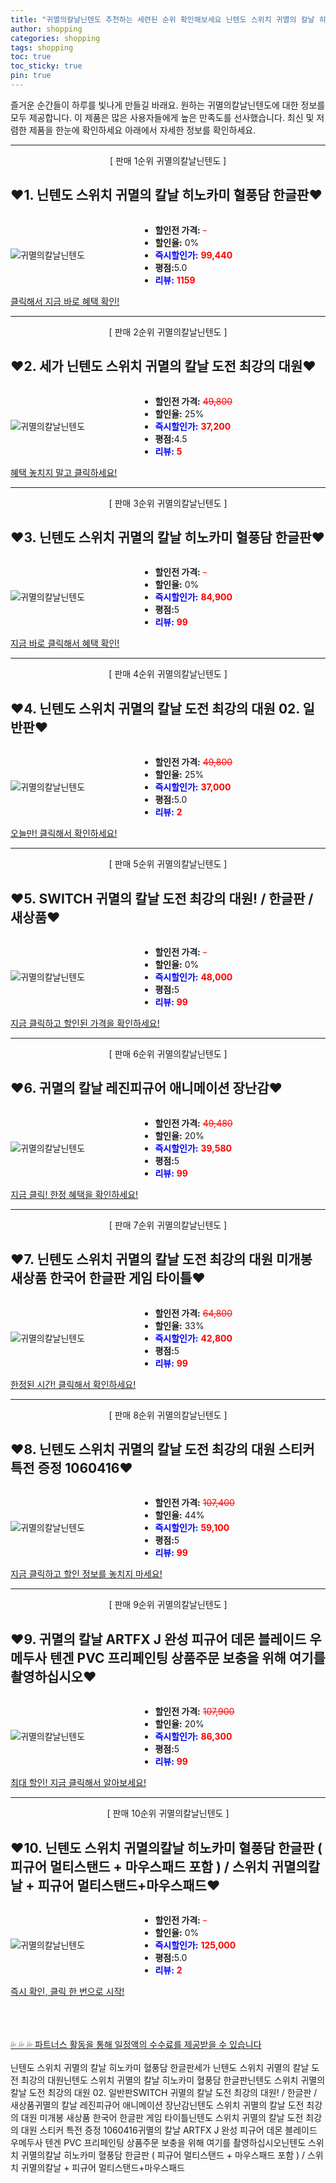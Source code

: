 ```yaml
---
title: "귀멸의칼날닌텐도 추천하는 세련된 순위 확인해보세요 닌텐도 스위치 귀멸의 칼날 히노카미"
author: shopping
categories: shopping
tags: shopping
toc: true
toc_sticky: true
pin: true
---
```

즐거운 순간들이 하루를 빛나게 만들길 바래요. 원하는 귀멸의칼날닌텐도에 대한 정보를 모두 제공합니다. 이 제품은 많은 사용자들에게 높은 만족도를 선사했습니다. 최신 및 저렴한 제품을 한눈에 확인하세요 아래에서 자세한 정보를 확인하세요.

---
<p class="toplist" style="margin: 0 auto; display: block; width: fit-content;">[ 판매 1순위 귀멸의칼날닌텐도 ]</p>

<h2><strong>❤️1. 닌텐도 스위치 귀멸의 칼날 히노카미 혈풍담 한글판❤️</strong></h2>

<div style="display: flex; align-items: center;">
    <div style="flex: 0.4;">
        <img src="https://thumbnail9.coupangcdn.com/thumbnails/remote/230x230ex/image/vendor_inventory/496b/81d37f3c5c3abb3d6bb39903476c9a96f50464deb99553080ffbcc359784.png" alt="귀멸의칼날닌텐도" style="max-width: 100%;">
    </div>
    <div style="flex: 0.6; margin-left: 10px;">
        <ul>
            <li><strong>할인전 가격:</strong> <del style="color: red;">-</del></li>
            <li><strong>할인율:</strong> 0%</li>
            <li><span style='color:blue'><strong>즉시할인가:</strong></span> <span style='color:red'><strong>99,440</strong></span></li>
            <li><strong>평점:</strong>5.0</li>
            <li><span style='color:blue'><strong>리뷰:</strong></span> <span style='color:red'><strong>1159</strong></span></li>
        </ul>
    </div>
</div>
<div class="center">
    <a href="https://William4Davisa.github.io?lptag=AF9450613&subid=githubio&pageKey=6480712101&traceid=V0-153&itemId=14186042963&vendorItemId=86986619647" class="myButton">
        클릭해서 지금 바로 혜택 확인!
    </a>
</div>


---
<p class="toplist" style="margin: 0 auto; display: block; width: fit-content;">[ 판매 2순위 귀멸의칼날닌텐도 ]</p>

<h2><strong>❤️2. 세가 닌텐도 스위치 귀멸의 칼날 도전 최강의 대원❤️</strong></h2>

<div style="display: flex; align-items: center;">
    <div style="flex: 0.4;">
        <img src="https://thumbnail10.coupangcdn.com/thumbnails/remote/230x230ex/image/retail/images/2024/03/04/17/8/495be8d6-d4c4-4e43-a549-491acf6e46bf.png" alt="귀멸의칼날닌텐도" style="max-width: 100%;">
    </div>
    <div style="flex: 0.6; margin-left: 10px;">
        <ul>
            <li><strong>할인전 가격:</strong> <del style="color: red;">49,800</del></li>
            <li><strong>할인율:</strong> 25%</li>
            <li><span style='color:blue'><strong>즉시할인가:</strong></span> <span style='color:red'><strong>37,200</strong></span></li>
            <li><strong>평점:</strong>4.5</li>
            <li><span style='color:blue'><strong>리뷰:</strong></span> <span style='color:red'><strong>5</strong></span></li>
        </ul>
    </div>
</div>
<div class="center">
    <a href="https://William4Davisa.github.io?lptag=AF9450613&subid=githubio&pageKey=7935274674&traceid=V0-153&itemId=21841477339&vendorItemId=88889799827" class="myButton">
        혜택 놓치지 말고 클릭하세요!
    </a>
</div>


---
<p class="toplist" style="margin: 0 auto; display: block; width: fit-content;">[ 판매 3순위 귀멸의칼날닌텐도 ]</p>

<h2><strong>❤️3. 닌텐도 스위치 귀멸의 칼날 히노카미 혈풍담 한글판❤️</strong></h2>

<div style="display: flex; align-items: center;">
    <div style="flex: 0.4;">
        <img src="https://thumbnail6.coupangcdn.com/thumbnails/remote/230x230ex/image/vendor_inventory/4bc7/65fbecb5b04b3a8e5f27972285bca8ae17ceaab0f666a247adc945016502.jpg" alt="귀멸의칼날닌텐도" style="max-width: 100%;">
    </div>
    <div style="flex: 0.6; margin-left: 10px;">
        <ul>
            <li><strong>할인전 가격:</strong> <del style="color: red;">-</del></li>
            <li><strong>할인율:</strong> 0%</li>
            <li><span style='color:blue'><strong>즉시할인가:</strong></span> <span style='color:red'><strong>84,900</strong></span></li>
            <li><strong>평점:</strong>5</li>
            <li><span style='color:blue'><strong>리뷰:</strong></span> <span style='color:red'><strong>99</strong></span></li>
        </ul>
    </div>
</div>
<div class="center">
    <a href="https://William4Davisa.github.io?lptag=AF9450613&subid=githubio&pageKey=7910137466&traceid=V0-153&itemId=21702335170&vendorItemId=88751863606" class="myButton">
        지금 바로 클릭해서 혜택 확인!
    </a>
</div>


---
<p class="toplist" style="margin: 0 auto; display: block; width: fit-content;">[ 판매 4순위 귀멸의칼날닌텐도 ]</p>

<h2><strong>❤️4. 닌텐도 스위치 귀멸의 칼날 도전 최강의 대원 02. 일반판❤️</strong></h2>

<div style="display: flex; align-items: center;">
    <div style="flex: 0.4;">
        <img src="https://thumbnail7.coupangcdn.com/thumbnails/remote/230x230ex/image/vendor_inventory/9dbd/57e1e98c8a61cc3f11af7e10b87fbeca2bc3dd8cdde472797d080c03cf8d.jpg" alt="귀멸의칼날닌텐도" style="max-width: 100%;">
    </div>
    <div style="flex: 0.6; margin-left: 10px;">
        <ul>
            <li><strong>할인전 가격:</strong> <del style="color: red;">49,800</del></li>
            <li><strong>할인율:</strong> 25%</li>
            <li><span style='color:blue'><strong>즉시할인가:</strong></span> <span style='color:red'><strong>37,000</strong></span></li>
            <li><strong>평점:</strong>5.0</li>
            <li><span style='color:blue'><strong>리뷰:</strong></span> <span style='color:red'><strong>2</strong></span></li>
        </ul>
    </div>
</div>
<div class="center">
    <a href="https://William4Davisa.github.io?lptag=AF9450613&subid=githubio&pageKey=8054754822&traceid=V0-153&itemId=22602998667&vendorItemId=90767600907" class="myButton">
        오늘만! 클릭해서 확인하세요!
    </a>
</div>


---
<p class="toplist" style="margin: 0 auto; display: block; width: fit-content;">[ 판매 5순위 귀멸의칼날닌텐도 ]</p>

<h2><strong>❤️5. SWITCH 귀멸의 칼날 도전 최강의 대원! / 한글판 / 새상품❤️</strong></h2>

<div style="display: flex; align-items: center;">
    <div style="flex: 0.4;">
        <img src="https://thumbnail6.coupangcdn.com/thumbnails/remote/230x230ex/image/vendor_inventory/440c/a1609fa6909c59cdb9a64d82d4579f4f38eafb4d12d4cbfcc8f929be5885.jpg" alt="귀멸의칼날닌텐도" style="max-width: 100%;">
    </div>
    <div style="flex: 0.6; margin-left: 10px;">
        <ul>
            <li><strong>할인전 가격:</strong> <del style="color: red;">-</del></li>
            <li><strong>할인율:</strong> 0%</li>
            <li><span style='color:blue'><strong>즉시할인가:</strong></span> <span style='color:red'><strong>48,000</strong></span></li>
            <li><strong>평점:</strong>5</li>
            <li><span style='color:blue'><strong>리뷰:</strong></span> <span style='color:red'><strong>99</strong></span></li>
        </ul>
    </div>
</div>
<div class="center">
    <a href="https://William4Davisa.github.io?lptag=AF9450613&subid=githubio&pageKey=8057010486&traceid=V0-153&itemId=22618523258&vendorItemId=90025034071" class="myButton">
        지금 클릭하고 할인된 가격을 확인하세요!
    </a>
</div>


---
<p class="toplist" style="margin: 0 auto; display: block; width: fit-content;">[ 판매 6순위 귀멸의칼날닌텐도 ]</p>

<h2><strong>❤️6. 귀멸의 칼날 레진피규어 애니메이션 장난감❤️</strong></h2>

<div style="display: flex; align-items: center;">
    <div style="flex: 0.4;">
        <img src="https://thumbnail9.coupangcdn.com/thumbnails/remote/230x230ex/image/vendor_inventory/2037/f25e9a4bdad95b3fe8c12e3409c241266a747c5a8d473ecafa7bde1b0ca6.jpg" alt="귀멸의칼날닌텐도" style="max-width: 100%;">
    </div>
    <div style="flex: 0.6; margin-left: 10px;">
        <ul>
            <li><strong>할인전 가격:</strong> <del style="color: red;">49,480</del></li>
            <li><strong>할인율:</strong> 20%</li>
            <li><span style='color:blue'><strong>즉시할인가:</strong></span> <span style='color:red'><strong>39,580</strong></span></li>
            <li><strong>평점:</strong>5</li>
            <li><span style='color:blue'><strong>리뷰:</strong></span> <span style='color:red'><strong>99</strong></span></li>
        </ul>
    </div>
</div>
<div class="center">
    <a href="https://William4Davisa.github.io?lptag=AF9450613&subid=githubio&pageKey=8250555510&traceid=V0-153&itemId=23752173876&vendorItemId=90776662356" class="myButton">
        지금 클릭! 한정 혜택을 확인하세요!
    </a>
</div>


---
<p class="toplist" style="margin: 0 auto; display: block; width: fit-content;">[ 판매 7순위 귀멸의칼날닌텐도 ]</p>

<h2><strong>❤️7. 닌텐도 스위치 귀멸의 칼날 도전 최강의 대원 미개봉 새상품 한국어 한글판 게임 타이틀❤️</strong></h2>

<div style="display: flex; align-items: center;">
    <div style="flex: 0.4;">
        <img src="https://thumbnail7.coupangcdn.com/thumbnails/remote/230x230ex/image/vendor_inventory/e3d1/dde1ee5083fa8fdeddb72b5edf0d874be3820770a96f3acfe2b7b35c3069.jpg" alt="귀멸의칼날닌텐도" style="max-width: 100%;">
    </div>
    <div style="flex: 0.6; margin-left: 10px;">
        <ul>
            <li><strong>할인전 가격:</strong> <del style="color: red;">64,800</del></li>
            <li><strong>할인율:</strong> 33%</li>
            <li><span style='color:blue'><strong>즉시할인가:</strong></span> <span style='color:red'><strong>42,800</strong></span></li>
            <li><strong>평점:</strong>5</li>
            <li><span style='color:blue'><strong>리뷰:</strong></span> <span style='color:red'><strong>99</strong></span></li>
        </ul>
    </div>
</div>
<div class="center">
    <a href="https://William4Davisa.github.io?lptag=AF9450613&subid=githubio&pageKey=8218416175&traceid=V0-153&itemId=23612810780&vendorItemId=90638443118" class="myButton">
        한정된 시간! 클릭해서 확인하세요!
    </a>
</div>


---
<p class="toplist" style="margin: 0 auto; display: block; width: fit-content;">[ 판매 8순위 귀멸의칼날닌텐도 ]</p>

<h2><strong>❤️8. 닌텐도 스위치 귀멸의 칼날 도전 최강의 대원 스티커 특전 증정 1060416❤️</strong></h2>

<div style="display: flex; align-items: center;">
    <div style="flex: 0.4;">
        <img src="https://thumbnail9.coupangcdn.com/thumbnails/remote/230x230ex/image/vendor_inventory/9fc4/7429bab70d52b6f2ff7df28f666176bb8d29ff60a8be8fec3f9a0d2b0900.jpg" alt="귀멸의칼날닌텐도" style="max-width: 100%;">
    </div>
    <div style="flex: 0.6; margin-left: 10px;">
        <ul>
            <li><strong>할인전 가격:</strong> <del style="color: red;">107,400</del></li>
            <li><strong>할인율:</strong> 44%</li>
            <li><span style='color:blue'><strong>즉시할인가:</strong></span> <span style='color:red'><strong>59,100</strong></span></li>
            <li><strong>평점:</strong>5</li>
            <li><span style='color:blue'><strong>리뷰:</strong></span> <span style='color:red'><strong>99</strong></span></li>
        </ul>
    </div>
</div>
<div class="center">
    <a href="https://William4Davisa.github.io?lptag=AF9450613&subid=githubio&pageKey=8108787046&traceid=V0-153&itemId=22963241125&vendorItemId=89997264068" class="myButton">
        지금 클릭하고 할인 정보를 놓치지 마세요!
    </a>
</div>


---
<p class="toplist" style="margin: 0 auto; display: block; width: fit-content;">[ 판매 9순위 귀멸의칼날닌텐도 ]</p>

<h2><strong>❤️9. 귀멸의 칼날 ARTFX J 완성 피규어 데몬 블레이드 우메두사 텐겐 PVC 프리페인팅 상품주문 보충을 위해 여기를 촬영하십시오❤️</strong></h2>

<div style="display: flex; align-items: center;">
    <div style="flex: 0.4;">
        <img src="https://thumbnail9.coupangcdn.com/thumbnails/remote/230x230ex/image/vendor_inventory/1cbd/49a340042c115adabfa2ac969b007c1d1f5806dd8993bfbfe1e59644dfe0.jpg" alt="귀멸의칼날닌텐도" style="max-width: 100%;">
    </div>
    <div style="flex: 0.6; margin-left: 10px;">
        <ul>
            <li><strong>할인전 가격:</strong> <del style="color: red;">107,900</del></li>
            <li><strong>할인율:</strong> 20%</li>
            <li><span style='color:blue'><strong>즉시할인가:</strong></span> <span style='color:red'><strong>86,300</strong></span></li>
            <li><strong>평점:</strong>5</li>
            <li><span style='color:blue'><strong>리뷰:</strong></span> <span style='color:red'><strong>99</strong></span></li>
        </ul>
    </div>
</div>
<div class="center">
    <a href="https://William4Davisa.github.io?lptag=AF9450613&subid=githubio&pageKey=8246628186&traceid=V0-153&itemId=23735678492&vendorItemId=90760394549" class="myButton">
        최대 할인! 지금 클릭해서 알아보세요!
    </a>
</div>


---
<p class="toplist" style="margin: 0 auto; display: block; width: fit-content;">[ 판매 10순위 귀멸의칼날닌텐도 ]</p>

<h2><strong>❤️10. 닌텐도 스위치 귀멸의칼날 히노카미 혈풍담 한글판 ( 피규어 멀티스탠드 + 마우스패드 포함 ) / 스위치 귀멸의칼날 + 피규어 멀티스탠드+마우스패드❤️</strong></h2>

<div style="display: flex; align-items: center;">
    <div style="flex: 0.4;">
        <img src="https://thumbnail6.coupangcdn.com/thumbnails/remote/230x230ex/image/vendor_inventory/4388/890faf0c3f2f693846a1b421a606a66c6242c6a4746fa91bae62b6156b94.jpg" alt="귀멸의칼날닌텐도" style="max-width: 100%;">
    </div>
    <div style="flex: 0.6; margin-left: 10px;">
        <ul>
            <li><strong>할인전 가격:</strong> <del style="color: red;">-</del></li>
            <li><strong>할인율:</strong> 0%</li>
            <li><span style='color:blue'><strong>즉시할인가:</strong></span> <span style='color:red'><strong>125,000</strong></span></li>
            <li><strong>평점:</strong>5.0</li>
            <li><span style='color:blue'><strong>리뷰:</strong></span> <span style='color:red'><strong>2</strong></span></li>
        </ul>
    </div>
</div>
<div class="center">
    <a href="https://William4Davisa.github.io?lptag=AF9450613&subid=githubio&pageKey=6507958890&traceid=V0-153&itemId=14361164148&vendorItemId=81605575959" class="myButton">
        즉시 확인, 클릭 한 번으로 시작!
    </a>
</div>

<br><br><br>[💦 💦 💦 파트너스 활동을 통해 일정액의 수수료를 제공받을 수 있습니다](https://link.coupang.com/a/bcpT2c)<br><br>닌텐도 스위치 귀멸의 칼날 히노카미 혈풍담 한글판세가 닌텐도 스위치 귀멸의 칼날 도전 최강의 대원닌텐도 스위치 귀멸의 칼날 히노카미 혈풍담 한글판닌텐도 스위치 귀멸의 칼날 도전 최강의 대원 02. 일반판SWITCH 귀멸의 칼날 도전 최강의 대원! / 한글판 / 새상품귀멸의 칼날 레진피규어 애니메이션 장난감닌텐도 스위치 귀멸의 칼날 도전 최강의 대원 미개봉 새상품 한국어 한글판 게임 타이틀닌텐도 스위치 귀멸의 칼날 도전 최강의 대원 스티커 특전 증정 1060416귀멸의 칼날 ARTFX J 완성 피규어 데몬 블레이드 우메두사 텐겐 PVC 프리페인팅 상품주문 보충을 위해 여기를 촬영하십시오닌텐도 스위치 귀멸의칼날 히노카미 혈풍담 한글판 ( 피규어 멀티스탠드 + 마우스패드 포함 ) / 스위치 귀멸의칼날 + 피규어 멀티스탠드+마우스패드
